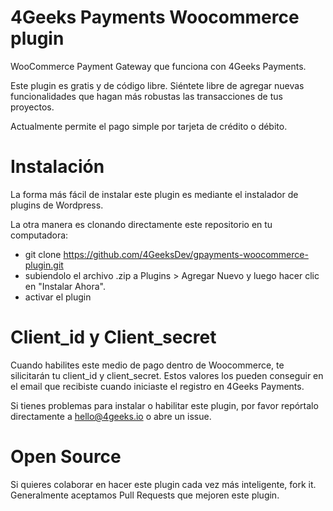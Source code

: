 # 4Geeks Payments Woocommerce plugin

WooCommerce Payment Gateway que funciona con 4Geeks Payments.

Este plugin es gratis y de código libre. Siéntete libre de agregar nuevas funcionalidades 
que hagan más robustas las transacciones de tus proyectos.

Actualmente permite el pago simple por tarjeta de crédito o débito.

Instalación
==========

La forma más fácil de instalar este plugin es mediante el instalador de plugins de Wordpress.

La otra manera es clonando directamente este repositorio en tu computadora:
* git clone https://github.com/4GeeksDev/gpayments-woocommerce-plugin.git
* subiendolo el archivo .zip a Plugins > Agregar Nuevo y luego hacer clic en "Instalar Ahora".
* activar el plugin

Client_id y Client_secret
=========================

Cuando habilites este medio de pago dentro de Woocommerce, te silicitarán tu client_id y client_secret. 
Estos valores los pueden conseguir en el email que recibiste cuando iniciaste el registro en 4Geeks Payments.

Si tienes problemas para instalar o habilitar este plugin, por favor repórtalo directamente a hello@4geeks.io o abre un issue.


Open Source
===========

Si quieres colaborar en hacer este plugin cada vez más inteligente, fork it. Generalmente aceptamos 
Pull Requests que mejoren este plugin.

